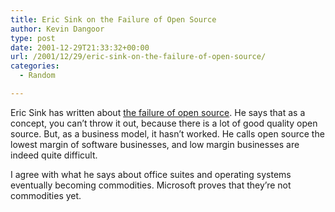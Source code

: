 ```yaml
---
title: Eric Sink on the Failure of Open Source
author: Kevin Dangoor
type: post
date: 2001-12-29T21:33:32+00:00
url: /2001/12/29/eric-sink-on-the-failure-of-open-source/
categories:
  - Random

---
```

Eric Sink has written about [the failure of open source][1]. He says that as a concept, you can&#8217;t throw it out, because there is a lot of good quality open source. But, as a business model, it hasn&#8217;t worked. He calls open source the lowest margin of software businesses, and low margin businesses are indeed quite difficult.
  
<!--more-->


  
I agree with what he says about office suites and operating systems eventually becoming commodities. Microsoft proves that they&#8217;re not commodities yet.

 [1]: http://www.ericsink.com/weblog.py?filter=all&cmd=day&day=20011228